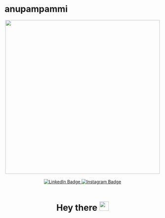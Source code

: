 # anupampammi

<div id="header" align="center">
  <img src="https://media.giphy.com/media/qgQUggAC3Pfv687qPC/giphy.gif" width="500"/>
</div> <br/>
<div id="badges" align="center">
  <a href="https://www.linkedin.com/in/anupampammi">
    <img src="https://img.shields.io/badge/LinkedIn-blue?style=for-the-badge&logo=linkedin&logoColor=white" alt="LinkedIn Badge"/>
  </a>
  <a href="https://instagram.com/frontend_nani?igshid=YmMyMTA2M2Y=">
    <img src="https://img.shields.io/badge/Instagram-orange?style=for-the-badge&logo=instagram&logoColor=white" alt="Instagram Badge"/>
  </a>
  <div id="viewCounter">
    <img src="https://komarev.com/ghpvc/?username=Kruzzz-anupampammi&style=flat-square&color=blue" alt=""/>
  </div><br/>
  <h1>
  Hey there
  <img src="https://media.giphy.com/media/hvRJCLFzcasrR4ia7z/giphy.gif" width="30px"/>
</h1>
</div>



